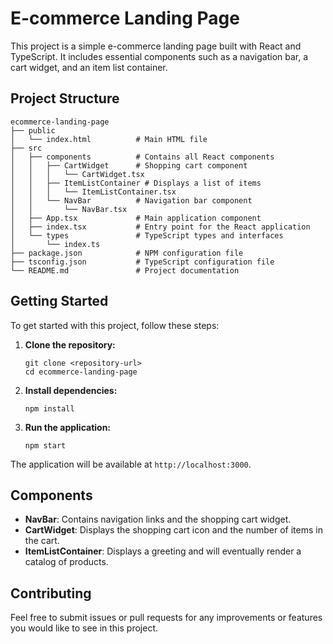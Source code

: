 # E-commerce Landing Page

This project is a simple e-commerce landing page built with React and TypeScript. It includes essential components such as a navigation bar, a cart widget, and an item list container.

## Project Structure

```
ecommerce-landing-page
├── public
│   └── index.html          # Main HTML file
├── src
│   ├── components          # Contains all React components
│   │   ├── CartWidget      # Shopping cart component
│   │   │   └── CartWidget.tsx
│   │   ├── ItemListContainer # Displays a list of items
│   │   │   └── ItemListContainer.tsx
│   │   └── NavBar          # Navigation bar component
│   │       └── NavBar.tsx
│   ├── App.tsx             # Main application component
│   ├── index.tsx           # Entry point for the React application
│   └── types               # TypeScript types and interfaces
│       └── index.ts
├── package.json            # NPM configuration file
├── tsconfig.json           # TypeScript configuration file
└── README.md               # Project documentation
```

## Getting Started

To get started with this project, follow these steps:

1. **Clone the repository:**
   ```
   git clone <repository-url>
   cd ecommerce-landing-page
   ```

2. **Install dependencies:**
   ```
   npm install
   ```

3. **Run the application:**
   ```
   npm start
   ```

The application will be available at `http://localhost:3000`.

## Components

- **NavBar**: Contains navigation links and the shopping cart widget.
- **CartWidget**: Displays the shopping cart icon and the number of items in the cart.
- **ItemListContainer**: Displays a greeting and will eventually render a catalog of products.

## Contributing

Feel free to submit issues or pull requests for any improvements or features you would like to see in this project.